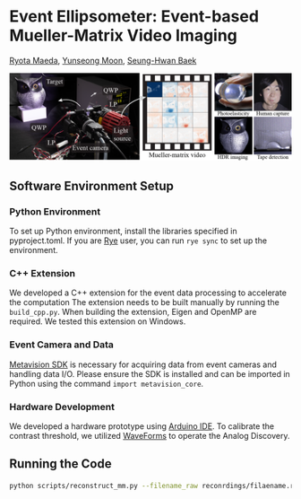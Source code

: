 # Event Ellipsometer: Event-based Mueller-Matrix Video Imaging

[Ryota Maeda](https://elerac.github.io/), [Yunseong Moon](https://sites.google.com/view/yunseongmoon), [Seung-Hwan Baek](https://sites.google.com/view/shbaek/)

![teaser](docs/teaser_wide.png)

## Software Environment Setup

### Python Environment

To set up Python environment, install the libraries specified in pyproject.toml. If you are [Rye](https://rye.astral.sh/) user, you can run `rye sync` to set up the environment.

### C++ Extension

We developed a C++ extension for the event data processing to accelerate the computation The extension needs to be built manually by running the `build_cpp.py`. When building the extension, Eigen and OpenMP are required. We tested this extension on Windows.

### Event Camera and Data

[Metavision SDK](https://docs.prophesee.ai/stable/index.html) is necessary for acquiring data from event cameras and handling data I/O. Please ensure the SDK is installed and can be imported in Python using the command `import metavision_core`.

### Hardware Development

We developed a hardware prototype using [Arduino IDE](https://www.arduino.cc/en/software). To calibrate the contrast threshold, we utilized [WaveForms](https://reference.digilentinc.com/reference/software/waveforms/waveforms-3/start) to operate the Analog Discovery.

## Running the Code

```bash
python scripts/reconstruct_mm.py --filename_raw reconrdings/filaename.raw
```
